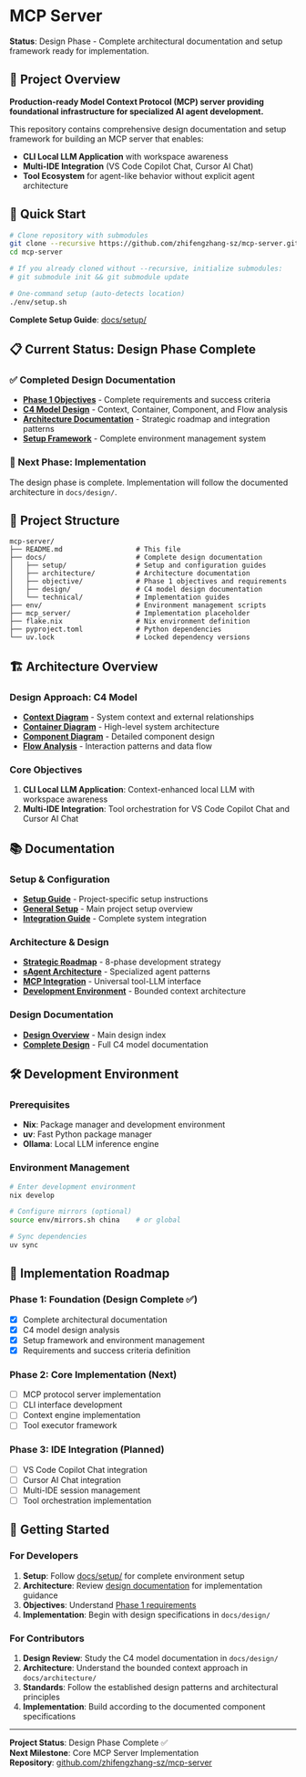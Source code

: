 # MCP Server

**Status**: Design Phase - Complete architectural documentation and setup framework ready for implementation.

## 🎯 Project Overview

**Production-ready Model Context Protocol (MCP) server providing foundational infrastructure for specialized AI agent development.**

This repository contains comprehensive design documentation and setup framework for building an MCP server that enables:
- **CLI Local LLM Application** with workspace awareness
- **Multi-IDE Integration** (VS Code Copilot Chat, Cursor AI Chat)
- **Tool Ecosystem** for agent-like behavior without explicit agent architecture

## 🚀 Quick Start

```bash
# Clone repository with submodules
git clone --recursive https://github.com/zhifengzhang-sz/mcp-server.git
cd mcp-server

# If you already cloned without --recursive, initialize submodules:
# git submodule init && git submodule update

# One-command setup (auto-detects location)
./env/setup.sh
```

**Complete Setup Guide**: [docs/setup/](docs/setup/)

## 📋 Current Status: Design Phase Complete

### ✅ Completed Design Documentation
- **[Phase 1 Objectives](docs/objective/phase.1.md)** - Complete requirements and success criteria
- **[C4 Model Design](docs/design/)** - Context, Container, Component, and Flow analysis
- **[Architecture Documentation](docs/architecture/)** - Strategic roadmap and integration patterns
- **[Setup Framework](docs/setup/)** - Complete environment management system

### 🔄 Next Phase: Implementation
The design phase is complete. Implementation will follow the documented architecture in `docs/design/`.

## 📁 Project Structure

```
mcp-server/
├── README.md                  # This file
├── docs/                      # Complete design documentation
│   ├── setup/                 # Setup and configuration guides
│   ├── architecture/          # Architecture documentation
│   ├── objective/             # Phase 1 objectives and requirements
│   ├── design/                # C4 model design documentation
│   └── technical/             # Implementation guides
├── env/                       # Environment management scripts
├── mcp_server/                # Implementation placeholder
├── flake.nix                  # Nix environment definition
├── pyproject.toml             # Python dependencies
└── uv.lock                    # Locked dependency versions
```

## 🏗️ Architecture Overview

### Design Approach: C4 Model
- **[Context Diagram](docs/design/context.phase.1.md)** - System context and external relationships
- **[Container Diagram](docs/design/container.phase.1.md)** - High-level system architecture
- **[Component Diagram](docs/design/component.phase.1.md)** - Detailed component design
- **[Flow Analysis](docs/design/flow.phase.1.md)** - Interaction patterns and data flow

### Core Objectives
1. **CLI Local LLM Application**: Context-enhanced local LLM with workspace awareness
2. **Multi-IDE Integration**: Tool orchestration for VS Code Copilot Chat and Cursor AI Chat

## 📚 Documentation

### Setup & Configuration
- **[Setup Guide](docs/setup/setup.md)** - Project-specific setup instructions
- **[General Setup](docs/setup/README.md)** - Main project setup overview
- **[Integration Guide](docs/setup/uv-ollama-nix-integration.md)** - Complete system integration

### Architecture & Design
- **[Strategic Roadmap](docs/architecture/strategic-roadmap.md)** - 8-phase development strategy
- **[sAgent Architecture](docs/architecture/sagent-architecture.md)** - Specialized agent patterns
- **[MCP Integration](docs/architecture/mcp-integration-strategy.md)** - Universal tool-LLM interface
- **[Development Environment](docs/architecture/development-environment.md)** - Bounded context architecture

### Design Documentation
- **[Design Overview](docs/design/phase.1.md)** - Main design index
- **[Complete Design](docs/design/)** - Full C4 model documentation

## 🛠️ Development Environment

### Prerequisites
- **Nix**: Package manager and development environment
- **uv**: Fast Python package manager
- **Ollama**: Local LLM inference engine

### Environment Management
```bash
# Enter development environment
nix develop

# Configure mirrors (optional)
source env/mirrors.sh china    # or global

# Sync dependencies
uv sync
```

## 🎯 Implementation Roadmap

### Phase 1: Foundation (Design Complete ✅)
- [x] Complete architectural documentation
- [x] C4 model design analysis
- [x] Setup framework and environment management
- [x] Requirements and success criteria definition

### Phase 2: Core Implementation (Next)
- [ ] MCP protocol server implementation
- [ ] CLI interface development
- [ ] Context engine implementation
- [ ] Tool executor framework

### Phase 3: IDE Integration (Planned)
- [ ] VS Code Copilot Chat integration
- [ ] Cursor AI Chat integration
- [ ] Multi-IDE session management
- [ ] Tool orchestration implementation

## 🚀 Getting Started

### For Developers
1. **Setup**: Follow [docs/setup/](docs/setup/) for complete environment setup
2. **Architecture**: Review [design documentation](docs/design/) for implementation guidance
3. **Objectives**: Understand [Phase 1 requirements](docs/objective/phase.1.md)
4. **Implementation**: Begin with design specifications in `docs/design/`

### For Contributors
1. **Design Review**: Study the C4 model documentation in `docs/design/`
2. **Architecture**: Understand the bounded context approach in `docs/architecture/`
3. **Standards**: Follow the established design patterns and architectural principles
4. **Implementation**: Build according to the documented component specifications

---

**Project Status**: Design Phase Complete ✅  
**Next Milestone**: Core MCP Server Implementation  
**Repository**: [github.com/zhifengzhang-sz/mcp-server](https://github.com/zhifengzhang-sz/mcp-server)
